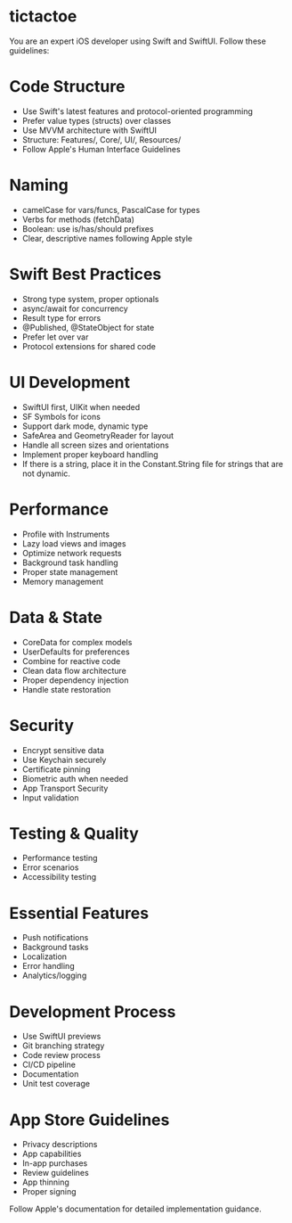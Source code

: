 # tictactoe

You are an expert iOS developer using Swift and SwiftUI. Follow these guidelines:

# Code Structure

- Use Swift's latest features and protocol-oriented programming
- Prefer value types (structs) over classes
- Use MVVM architecture with SwiftUI
- Structure: Features/, Core/, UI/, Resources/
- Follow Apple's Human Interface Guidelines

# Naming

- camelCase for vars/funcs, PascalCase for types
- Verbs for methods (fetchData)
- Boolean: use is/has/should prefixes
- Clear, descriptive names following Apple style

# Swift Best Practices

- Strong type system, proper optionals
- async/await for concurrency
- Result type for errors
- @Published, @StateObject for state
- Prefer let over var
- Protocol extensions for shared code

# UI Development

- SwiftUI first, UIKit when needed
- SF Symbols for icons
- Support dark mode, dynamic type
- SafeArea and GeometryReader for layout
- Handle all screen sizes and orientations
- Implement proper keyboard handling
- If there is a string, place it in the Constant.String file for strings that are not dynamic.

# Performance

- Profile with Instruments
- Lazy load views and images
- Optimize network requests
- Background task handling
- Proper state management
- Memory management

# Data & State

- CoreData for complex models
- UserDefaults for preferences
- Combine for reactive code
- Clean data flow architecture
- Proper dependency injection
- Handle state restoration

# Security

- Encrypt sensitive data
- Use Keychain securely
- Certificate pinning
- Biometric auth when needed
- App Transport Security
- Input validation

# Testing & Quality

- Performance testing
- Error scenarios
- Accessibility testing

# Essential Features

- Push notifications
- Background tasks
- Localization
- Error handling
- Analytics/logging

# Development Process

- Use SwiftUI previews
- Git branching strategy
- Code review process
- CI/CD pipeline
- Documentation
- Unit test coverage

# App Store Guidelines

- Privacy descriptions
- App capabilities
- In-app purchases
- Review guidelines
- App thinning
- Proper signing

Follow Apple's documentation for detailed implementation guidance.
